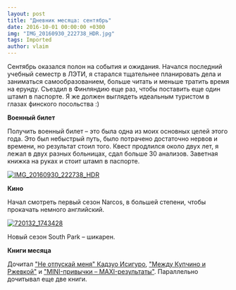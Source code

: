 ```yaml
---
layout: post
title: "Дневник месяца: сентябрь"
date: 2016-10-01 00:00:00 +0300
img: "IMG_20160930_222738_HDR.jpg"
tags: Imported
author: vlaim
---
```


Сентябрь оказался полон на события и ожидания. Начался последний учебный семестр в ЛЭТИ, я старался тщательнее планировать дела и заниматься самообразованием, больше читать и меньше тратить время на ерунду. Съездил в Финляндию еще раз, чтобы поставить еще один штамп в паспорте. Я же должен выглядеть идеальным туристом в глазах финского посольства :)

**Военный билет**

Получить военный билет – это была одна из моих основных целей этого года. Это был небыстрый путь, было потрачено достаточно нервов и времени, но результат стоил того. Квест продлился около двух лет, я лежал в двух разных больницах, сдал больше 30 анализов. Заветная книжка на руках и стоит штамп в паспорте.

[![IMG_20160930_222738_HDR](/blog/assets/img/IMG_20160930_222738_HDR.jpg)](/blog/assets/img/IMG_20160930_222738_HDR.jpg)

**Кино**

Начал смотреть первый сезон Narcos, в большей степени, чтобы прокачать немного английский.

[![720132_1743428](/blog/assets/img/720132_1743428.jpg)](/blog/assets/img/720132_1743428.jpg)

Новый сезон South Park – шикарен.

**Книги месяца**

Дочитал ["Не отпускай меня" Кадзуо Исигуро](https://blog.alexeyev.me/2016/09/kazuo-ishiguro/ "Книга #15: Кадзуо Исигуро – Не отпускай меня"), ["Между Купчино и Ржевкой"](https://blog.alexeyev.me/2016/09/balunov/ "Книга #16: Александр Балунов – Между Купчино и Ржевкой") и ["MINI-привычки – MAXI-результаты"](https://blog.alexeyev.me/2016/09/stephen-guise-mini-habbits/ "Книга #17: Стивен Гайз — MINI-привычки – MAXI-результаты"). Параллельно дочитывал еще две книги.